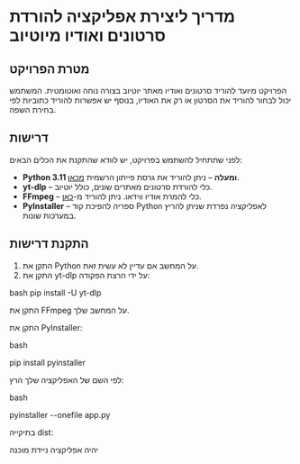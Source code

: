 # מדריך ליצירת אפליקציה להורדת סרטונים ואודיו מיוטיוב

## מטרת הפרויקט

הפרויקט מיועד להוריד סרטונים ואודיו מאתר יוטיוב בצורה נוחה ואוטומטית. המשתמש יכול לבחור להוריד את הסרטון או רק את האודיו, בנוסף יש אפשרות להוריד כתוביות לפי בחירת השפה.

## דרישות

לפני שתתחיל להשתמש בפרויקט, יש לוודא שהתקנת את הכלים הבאים:

- **Python 3.11 ומעלה** – ניתן להוריד את גרסת פייתון הרשמית [מכאן](https://www.python.org/downloads/).
- **yt-dlp** – כלי להורדת סרטונים מאתרים שונים, כולל יוטיוב.
- **FFmpeg** – כלי להמרת אודיו ווידאו. ניתן להוריד מ-[כאן](https://ffmpeg.org/download.html).
- **PyInstaller** – ספריה להפיכת קוד Python לאפליקציה נפרדת שניתן להריץ במערכות שונות.

## התקנת דרישות

1. התקן את Python על המחשב אם עדיין לא עשית זאת.
2. התקן את yt-dlp על ידי הרצת הפקודה:

bash
   pip install -U yt-dlp

התקן את FFmpeg על המחשב שלך.

התקן את PyInstaller:

bash

pip install pyinstaller

לפי השם של האפליקציה שלך הרץ:

bash

pyinstaller --onefile app.py

בתיקייה dist:

יהיה אפליקציה ניידת מוכנה